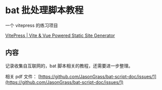 # bat 批处理脚本教程

一个 vitepress 的练习项目

[VitePress | Vite & Vue Powered Static Site Generator](https://vitepress.vuejs.org/ )

## 内容

记录收集自互联网的，bat 脚本相关的教程，还需要进一步整理。

相关 pdf 文件：
[https://github.com/JasonGrass/bat-script-doc/issues/1](https://github.com/JasonGrass/bat-script-doc/issues/1)
